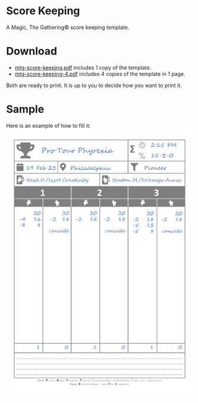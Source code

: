 # Score Keeping
A Magic, The Gathering© score keeping template.

# Download
- [mtg-score-keeping.pdf](mtg-score-keeping.pdf) includes 1 copy of the template.
- [mtg-score-keeping-4.pdf](mtg-score-keeping-4.pdf) includes 4 copies of the template in 1 page.

Both are ready to print. It is up to you to decide how you want to print it.

# Sample
Here is an example of how to fill it:
![Score keeping sample](/img/mtg-score-keeping-sample.png)